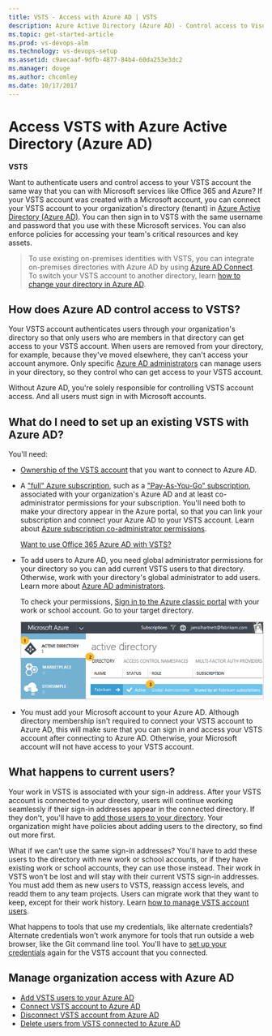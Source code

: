 ```yaml
---
title: VSTS - Access with Azure AD | VSTS
description: Azure Active Directory (Azure AD) - Control access to Visual Studio Team Services (VSTS, Visual Studio Online, VSO)
ms.topic: get-started-article
ms.prod: vs-devops-alm
ms.technology: vs-devops-setup
ms.assetid: c9aecaaf-9dfb-4877-84b4-60da253e3dc2
ms.manager: douge
ms.author: chcomley
ms.date: 10/17/2017
---
```

# Access VSTS with Azure Active Directory (Azure AD)

**VSTS**

Want to authenticate users and control access to
your VSTS account the same way that you
can with Microsoft services like Office 365 and Azure?
If your VSTS account was created with a Microsoft account,
you can connect your VSTS account to your
organization's directory (tenant) in
[Azure Active Directory (Azure AD)](https://azure.microsoft.com/en-us/documentation/articles/active-directory-whatis/).
You can then sign in to VSTS with the same username
and password that you use with these Microsoft services.
You can also enforce policies for accessing
your team's critical resources and key assets.

> To use existing on-premises identities with VSTS,
> you can integrate on-premises directories with Azure AD by using
> [Azure AD Connect](https://azure.microsoft.com/en-us/documentation/articles/active-directory-aadconnect/).
> To switch your VSTS account to another directory,
> learn [how to change your directory in Azure AD](change-azure-active-directory-vsts-account.md).

## How does Azure AD control access to VSTS?

Your VSTS account authenticates users
through your organization's directory so that
only users who are members in that directory can
get access to your VSTS account.
When users are removed from your directory,
for example, because they've moved elsewhere,
they can't access your account anymore.
Only specific [Azure AD administrators](https://azure.microsoft.com/en-us/documentation/articles/active-directory-assign-admin-roles/)
can manage users in your directory,
so they control who can get access to your VSTS account.

Without Azure AD, you're solely responsible for
controlling VSTS account access.
And all users must sign in with Microsoft accounts.

<a name="permissions"></a>

## What do I need to set up an existing VSTS with Azure AD?

You'll need:

* [Ownership of the VSTS account](faq-add-delete-users.md#find-owner) that you want to connect to Azure AD.

* A ["full" Azure subscription](https://azure.microsoft.com/en-us/pricing/purchase-options/),
such as a ["Pay-As-You-Go" subscription](https://azure.microsoft.com/en-us/offers/ms-azr-0003p/),
associated with your organization's Azure AD and at
least co-administrator permissions for your subscription.
You'll need both to make your directory appear in the Azure portal,
so that you can link your subscription and connect your
Azure AD to your VSTS account. Learn about
[Azure subscription co-administrator permissions](../billing/add-backup-billing-managers.md).

  [Want to use Office 365 Azure AD with VSTS?](faq-azure-access.md#o365aad)

* To add users to Azure AD, you need global administrator permissions for your directory so you can add current VSTS users to that directory.
Otherwise, work with your directory's global administrator to add users.
Learn more about [Azure AD administrators](https://azure.microsoft.com/en-us/documentation/articles/active-directory-assign-admin-roles/).

  To check your permissions, [Sign in to the Azure classic portal](https://manage.windowsazure.com/) with your
  work or school account. Go to your target directory.

  ![Check that you're a global administrator](_img/manage-work-access/azureadadmin.png)

* You must add your Microsoft account to your Azure AD. Although directory membership isn't required to
connect your VSTS account to Azure AD, this will make sure that you can sign in and
access your VSTS account after connecting to Azure AD. Otherwise, your Microsoft account will not have access to
your VSTS account.

## What happens to current users?

Your work in VSTS is associated with your sign-in address.
After your VSTS account is connected to your directory,
users will continue working seamlessly if their
sign-in addresses appear in the connected directory.
If they don't, you'll have to [add those users to your directory](add-users-to-aad.md#SetUpCurrentUsers).
Your organization might have policies about adding users to the directory,
so find out more first.

What if we can't use the same sign-in addresses?  You'll have to add these users to the directory with new work or school accounts,
or if they have existing work or school accounts, they can use those instead. Their work in VSTS
won't be lost and will stay with their current VSTS sign-in addresses.  You must add them as new
users to VSTS, reassign access levels, and readd them to any team projects. Users can migrate work that they want to keep,
except for their work history. Learn [how to manage VSTS account users](add-account-users-assign-access-levels.md).

What happens to tools that use my credentials, like alternate credentials?  Alternate credentials won't work anymore for
tools that run outside a web browser, like the Git command line tool.  You'll have
to [set up your credentials](http://support.microsoft.com/kb/2991274/en-us) again for the VSTS account that you connected.

## Manage organization access with Azure AD

* [Add VSTS users to your Azure AD](add-users-to-aad.md)
* [Connect VSTS account to Azure AD](connect-account-to-aad.md)
* [Disconnect VSTS account from Azure AD](disconnect-account-from-aad.md)
* [Delete users from VSTS connected to Azure AD](delete-users-from-services-aad.md)
